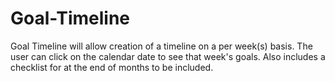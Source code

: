 Goal-Timeline
=============

Goal Timeline will allow creation of a timeline on a per week(s) basis. The user can click on the calendar date to see that week's goals. Also includes a checklist for at the end of months to be included.
